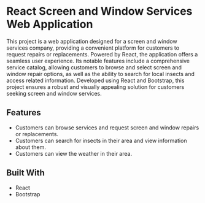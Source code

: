 # React Screen and Window Services Web Application

This project is a web application designed for a screen and window services company, providing a convenient platform for customers to request repairs or replacements. Powered by React, the application offers a seamless user experience. Its notable features include a comprehensive service catalog, allowing customers to browse and select screen and window repair options, as well as the ability to search for local insects and access related information. <!-- Additionally, customers can stay updated with the weather in their area. The application also supports user accounts, enabling customers to create profiles, sign in, and effortlessly save their order history. --> Developed using React and Bootstrap, this project ensures a robust and visually appealing solution for customers seeking screen and window services.

## Features

- Customers can browse services and request screen and window repairs or replacements.
- Customers can search for insects in their area and view information about them.
- Customers can view the weather in their area.
<!-- - Customers can create an account and sign in to save their order history. -->

## Built With

- React
- Bootstrap
